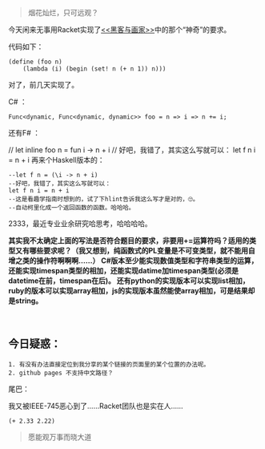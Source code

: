 > 烟花灿烂，只可远观？

今天闲来无事用Racket实现了[<<黑客与画家>>](http://www.ruanyifeng.com/blog/2010/10/why_lisp_is_superior.html)中的那个“神奇”的要求。

代码如下：

    (define (foo n)
        (lambda (i) (begin (set! n (+ n 1)) n)))


对了，前几天实现了。

C# ：

    Func<dynamic, Func<dynamic, dynamic>> foo = n => i => n += i;


还有F# ： 

   // let inline foo n = fun i -> n + i
   // 好吧，我错了，其实这么写就可以：
   let f n i = n + i
再来个Haskell版本的：

    --let f n = (\i -> n + i)
    --好吧，我错了，其实这么写就可以：
    let f n i = n + i
    --这是看趣学指南时想到的，试了下hlint告诉我这么写才是对的，🙄。
    --自动柯里化成一个返回函数的函数。哈哈哈。
2333，最近专业业余研究哈思考，哈哈哈哈。
    
**其实我不太确定上面的写法是否符合题目的要求，非要用+=运算符吗？适用的类型又有哪些要求呢？（我又想到，纯函数式的PL变量是不可变类型，就不能用自增之类的操作符啊啊啊……）
C#版本至少能实现数值类型和字符串类型的运算，还能实现timespan类型的相加，还能实现datime加timespan类型(必须是datetime在前，timespan在后)。
还有python的实现版本可以实现list相加，ruby的版本可以实现array相加，js的实现版本虽然能使array相加，可是结果却是string。**

&nbsp;

## 今日疑惑：

    1. 有没有办法直接定位到我分享的某个链接的页面里的某个位置的办法呢。
    2. github pages 不支持中文路径？

尾巴：
    
我又被IEEE-745恶心到了……Racket团队也是实在人……

    (+ 2.33 2.22)

> 愿能观万事而晓大道